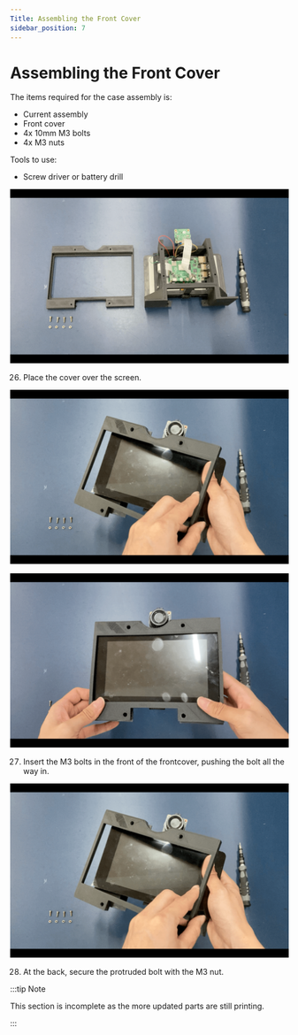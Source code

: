 ```yaml
---
Title: Assembling the Front Cover
sidebar_position: 7
---
```


# Assembling the Front Cover

The items required for the case assembly is:

- Current assembly
- Front cover
- 4x 10mm M3 bolts
- 4x M3 nuts

Tools to use:

- Screw driver or battery drill

![Pi assembly](../../../static/img/assembly/fa1.png)

26. Place the cover over the screen.

![Pi assembly](../../../static/img/assembly/fa3.png)

![Pi assembly](../../../static/img/assembly/fa2.png)

27. Insert the M3 bolts in the front of the frontcover, pushing the bolt all the way in.

![Pi assembly](../../../static/img/assembly/fa3.png)

28. At the back, secure the protruded bolt with the M3 nut.

:::tip Note

This section is incomplete as the more updated parts are still printing.

:::
